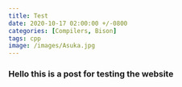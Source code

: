 ```yaml
---
title: Test
date: 2020-10-17 02:00:00 +/-0800
categories: [Compilers, Bison]
tags: cpp
image: /images/Asuka.jpg
---
```


### Hello this is a post for testing the website
